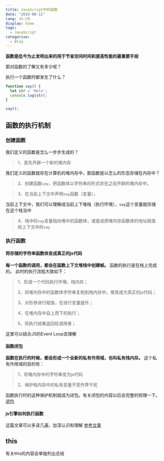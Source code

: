```yaml
---
title: JavaScript中的函数
date: "2019-08-12"
lang: zh-CN
display: home
tags:
  - JavaScript
categorise:
  - Blog
---
```


**函数是迄今为止发明出来的用于节省空间时间和提高性能的最重要手段**

<!-- more -->

那对函数的了解又有多少呢？

执行一个函数时都发生了什么？
```js
function say() {
  let str = 'Helo';
  console.log(str);
}

say();
```

## 函数的执行机制
### 创建函数
我们定义的函数是怎么一步步生成的？
>1、首先开辟一个新的堆内存

我们定义的函数就存在计算机的堆内存中，那函数是以怎么的形态存储在内存中？
>2、创建函数<code>say</code>，把函数体以字符串的形式存在之前开辟的堆内存中。

>3、在当前上下文中声明```say```函数（变量），

当前上下文中，我们可以理解成当前上下堆栈（执行环境），```say```这个变量就存储在这个栈当中
>4、栈中的```say```变量指向堆中的函数体，或是说把堆内存函数体的地址赋值给上下文中的```say```

### 执行函数
#### 将存储的字符串函数体变成真正的js代码
**每一个函数的调用，都会在函数上下文堆栈中创建帧。**
函数的执行是在栈上完成的。
此时的执行流程大致如下：
>1、形成一个代码执行环境，栈内存；
>
>2、将堆内存中的函数体字符串复制到栈内存中，使其成为真正的js代码；
>
>3、对形参进行赋值，在进行变量提升；
>
>4、在堆内存中自上而下的执行；
>
>5、将执行结果返回给调用者；
>

这里可以结合JS的Event Loop去理解

#### 函数闭包
**函数在执行的时候，都会形成一个全新的私有作用域，也叫私有栈内存。**
这个私有作用域的目的有：
>1、将堆内存中的字符串变为js代码
>
>2、保护栈内存中的私有变量不受外界干扰

函数执行时的这种保护机制就成为闭包。有关闭包的内容以后会完整的梳理一下。[闭包](/blank)
#### js引擎如何执行函数
这篇文章可以多读几遍，加深认识和理解
[参考文章](http://www.cnblogs.com/onepixel/p/5090799.html)

## this
有关this的内容会单独列出总结
